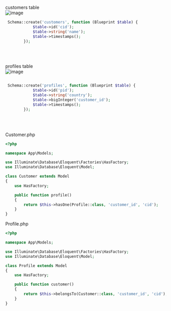 customers table <br>
![image](https://user-images.githubusercontent.com/12442613/200942223-b97307b0-fe2c-4548-a2c5-051b1935661e.png)



```php
 Schema::create('customers', function (Blueprint $table) {
            $table->id('cid');
            $table->string('name');
            $table->timestamps();
        });
```


<br><br>

profiles table <br>
![image](https://user-images.githubusercontent.com/12442613/200942320-3d0abbe0-6ba3-4754-a5e0-adfcf90aea74.png)



```php

 Schema::create('profiles', function (Blueprint $table) {
            $table->id('pid');
            $table->string('country');
            $table->bigInteger('customer_id');
            $table->timestamps();
        });
```



<br><br>


Customer.php
```php
<?php

namespace App\Models;

use Illuminate\Database\Eloquent\Factories\HasFactory;
use Illuminate\Database\Eloquent\Model;

class Customer extends Model
{
    use HasFactory;

    public function profile()
    {
        return $this->hasOne(Profile::class, 'customer_id', 'cid');
    }
}

```

Profile.php
```php
<?php

namespace App\Models;

use Illuminate\Database\Eloquent\Factories\HasFactory;
use Illuminate\Database\Eloquent\Model;

class Profile extends Model
{
    use HasFactory;

    public function customer()
    {
        return $this->belongsTo(Customer::class, 'customer_id', 'cid');
    }
}

```

```php
```

```php
```

```php
```

```php
```


```php
```

```php
```

```php
```

